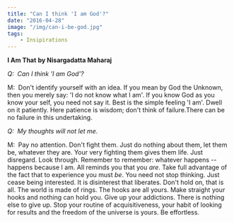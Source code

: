 ```yaml
---
title: "Can I think 'I am God'?"
date: "2016-04-28"
image: "/img/can-i-be-god.jpg"
tags:
    - Insipirations
---
```


**I Am That** **by Nisargadatta Maharaj**

_Q:  Can I think 'I am God'?_

M:  Don't identify yourself with an idea. If you mean by God the Unknown, then
you merely say: 'I do not know what I am'. If you know God as you know your
self, you need not say it. Best is the simple feeling 'I am'. Dwell on it
patiently. Here patience is wisdom; don't think of failure.There can be no
failure in this undertaking.

_Q:  My thoughts will not let me._

M:  Pay no attention. Don't fight them. Just do nothing about them, let them be,
whatever they are. Your very fighting them gives them life. Just disregard. Look
through. Remember to remember: whatever happens -- happens because I am. All
reminds you that you _are_. Take full advantage of the fact that to experience
you must _be_. You need not stop thinking. Just cease being interested. It
is disinterest that liberates. Don't hold on, that is all. The world is made of
rings. The hooks are all yours. Make straight your hooks and nothing can hold
you. Give up your addictions. There is nothing else to give up. Stop your
routine of acquisitiveness, your habit of looking for results and the freedom of
the universe is yours. Be effortless.
